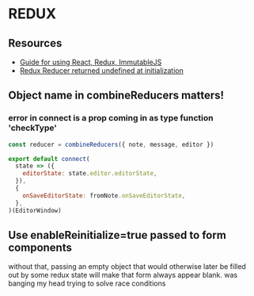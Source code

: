 # REDUX

## Resources

- [Guide for using React, Redux, ImmutableJS](https://www.sitepoint.com/how-to-build-a-todo-app-using-react-redux-and-immutable-js/)
- [Redux Reducer returned undefined at initialization](http://stackoverflow.com/questions/33749759/read-stores-initial-state-in-redux-reducer/33791942#33791942)

## Object name in combineReducers matters!

### error in connect is a prop coming in as type function 'checkType'

```jsx
const reducer = combineReducers({ note, message, editor })
```

```jsx
export default connect(
  state => ({
    editorState: state.editor.editorState,
  }),
  {
    onSaveEditorState: fromNote.onSaveEditorState,
  },
)(EditorWindow)
```

## Use enableReinitialize=true passed to form components

without that, passing an empty object that would otherwise later be filled out
by some redux state will make that form always appear blank. was banging my
head trying to solve race conditions
